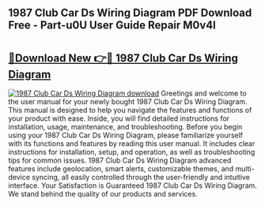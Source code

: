 ## 1987 Club Car Ds Wiring Diagram PDF Download Free - Part-u0U User Guide Repair M0v4l

# <h2><a href="http://dfj42a.blite.top/?on=1987+Club+Car+Ds+Wiring+Diagram">🔗Download New 👉🔴 1987 Club Car Ds Wiring Diagram</a></h2>

[![1987 Club Car Ds Wiring Diagram download](https://i.imgur.com/lujVjoI.png)](http://dfj42a.blite.top/?on=1987+Club+Car+Ds+Wiring+Diagram)
Greetings and welcome to the user manual for your newly bought 1987 Club Car Ds Wiring Diagram. This manual is designed to help you navigate the features and functions of your product with ease. Inside, you will find detailed instructions for installation, usage, maintenance, and troubleshooting. Before you begin using your 1987 Club Car Ds Wiring Diagram, please familiarize yourself with its functions and features by reading this user manual. It includes clear instructions for installation, setup, and operation, as well as troubleshooting tips for common issues. 1987 Club Car Ds Wiring Diagram advanced features include geolocation, smart alerts, customizable themes, and multi-device syncing, all easily controlled through the user-friendly and intuitive interface. Your Satisfaction is Guaranteed 1987 Club Car Ds Wiring Diagram. We stand behind the quality of our products and services.
